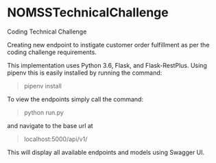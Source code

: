 # NOMSSTechnicalChallenge
Coding Technical Challenge

Creating new endpoint to instigate customer order fulfillment as per the coding challenge requirements.

This implementation uses Python 3.6, Flask, and Flask-RestPlus. Using pipenv this is easily installed by running the command:
>pipenv install

To view the endpoints simply call the command:
>python run.py

and navigate to the base url at
>localhost:5000/api/v1/

This will display all available endpoints and models using Swagger UI.